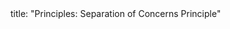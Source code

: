 <frontmatter>
title: "Principles: Separation of Concerns Principle"
</frontmatter>

<include src="unit-inPage-asFlat.md" boilerplate />